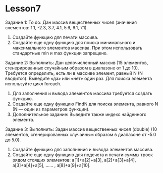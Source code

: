 # Lesson7
Задание 1:
To do: Дан массив вещественных чисел (значения элементов: 1.1, -2.3, 3.7, 4.1, 5.6, 6.1, 7.1).
1. Создайте функцию для печати массива.
2. Создайте еще одну функцию для поиска минимального и максимального элементов массива. При этом использовать стандартные min и max функции запрещено.

Задание 2:
Выполнить: Дан целочисленный массив (15 элементов, сгенерированных случайным образом в диапазоне от 1 до 10). Требуется определить, есть ли в массиве элемент, равный N (N вводится). Выведите «да» или «нет» один раз. Для поиска элемента используйте цикл foreach.
1. Для заполнения и вывода элементов массива требуется создать функцию.
2. Создайте еще одну функцию FindN для поиска элемента, равного N (N — один из параметров функции).
3. Дополнительное задание: Выведите также индекс найденного элемента.

Задание 3:
Выполнить: Задан массив вещественных чисел (double) (10 элементов, сгенерированных случайным образом в диапазоне от -5.0 до 5.0).
1. Создайте функцию для заполнения и вывода элементов массива.
2. Создайте еще одну функцию для подсчета и печати суммы троек рядом стоящих элементов: a[1]+a[2]+a[3], a[2]+a[3]+a[4], a[3]+a[4]+a[5], …… , a[8]+a[9]+a[10].
